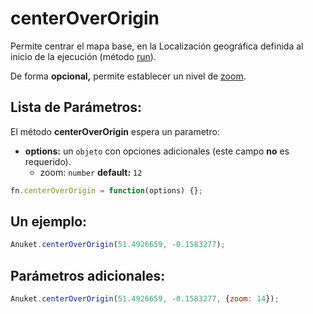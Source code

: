# centerOverOrigin
Permite centrar el mapa base, en la Localización geográfica definida al inicio de la ejecución (método [run](/modules/run.html#run)).

De forma __opcional,__ permite establecer un nivel de [zoom](/modules/zoom.html#zoom).

## Lista de Parámetros:
El método __centerOverOrigin__ espera un parametro:
- __options:__ un `objeto` con opciones adicionales (este campo __no__ es requerido).
  - zoom: `number` __default:__ `12`

```js
fn.centerOverOrigin = function(options) {};
```

## Un ejemplo:

```js
Anuket.centerOverOrigin(51.4926659, -0.1583277);
```

## Parámetros adicionales:
```js
Anuket.centerOverOrigin(51.4926659, -0.1583277, {zoom: 14});
```
